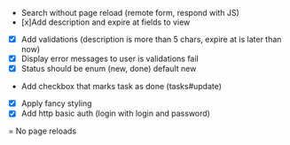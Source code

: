 - Search without page reload (remote form, respond with JS)
- [x]Add description and expire at fields to view
- [x] Add validations (description is more than 5 chars, expire at is later than now)
- [x] Display error messages to user is validations fail
- [x] Status should be enum (new, done) default new
- Add checkbox that marks task as done (tasks#update)
- [x] Apply fancy styling
- [x] Add http basic auth (login with login and password)

= No page reloads